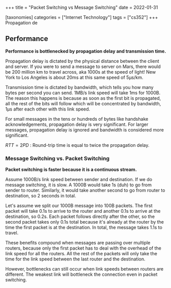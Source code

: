 +++
title = "Packet Switching vs Message Switching"
date = 2022-01-31

[taxonomies]
categories = ["Internet Technology"]
tags = ["cs352"]
+++
Propagation de

## Performance

**Performance is bottlenecked by propagation delay and transmission time.**

Propagation delay is dictated by the physical distance between the client and server. If you were to send a message to server on Mars, there would be 200 million km to travel across, aka 1000s at the speed of light! New York to Los Angeles is about 20ms at this same speed of 5μs/km.

Transmission time is dictated by bandwidth, which tells you how many bytes per second you can send. 1MB/s link speed will take 1ms for 1000B. The reason this happens is because as soon as the first bit is propagated, all the rest of the bits will follow which will be concentrated by bandwidth, 1μs after each other with this link speed.

For small messages in the tens or hundreds of bytes like handshake acknowledgements, propagation delay is very significant. For larger messages, propagation delay is ignored and bandwidth is considered more significant.

$RTT = 2PD$ : Round-trip time is equal to twice the propagation delay.

### Message Switching vs. Packet Switching

**Packet switching is faster because it is a continuous stream.**

Assume 1000B/s link speed between sender and destination. If we do message switching, it is slow. A 1000B would take 1s (duh) to go from sender to router. Similarly, it would take another second to go from router to destination, so 2 seconds in total.

Let's assume we split our 1000B message into 100B packets. The first packet will take 0.1s to arrive to the router and another 0.1s to arrive at the destination, so 0.2s. Each packet follows directly after the other, so the second packet takes only 0.1s total because it's already at the router by the time the first packet is at the destination. In total, the message takes 1.1s to travel.

These benefits compound when messages are passing over multiple routers, because only the first packet has to deal with the overhead of the link speed for all the routers. All the rest of the packets will only take the time for the link speed between the last router and the destination.

However, bottlenecks can still occur when link speeds between routers are different. The weakest link will bottleneck the connection even in packet switching.
